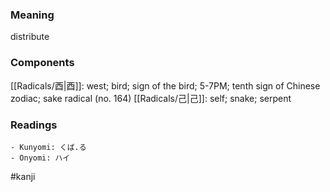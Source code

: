 ### Meaning

distribute

### Components

[[Radicals/酉|酉]]: west; bird; sign of the bird; 5-7PM; tenth sign of Chinese zodiac; sake radical (no. 164) [[Radicals/己|己]]: self; snake; serpent

### Readings

```
- Kunyomi: くば.る
- Onyomi: ハイ
```

#kanji